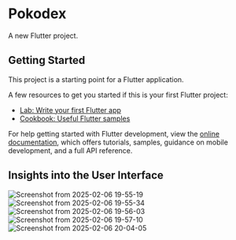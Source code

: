 # Pokodex

A new Flutter project.

## Getting Started

This project is a starting point for a Flutter application.

A few resources to get you started if this is your first Flutter project:

- [Lab: Write your first Flutter app](https://docs.flutter.dev/get-started/codelab)
- [Cookbook: Useful Flutter samples](https://docs.flutter.dev/cookbook)

For help getting started with Flutter development, view the
[online documentation](https://docs.flutter.dev/), which offers tutorials,
samples, guidance on mobile development, and a full API reference.

## Insights into the User Interface

![Screenshot from 2025-02-06 19-55-19](https://github.com/user-attachments/assets/95360bb6-0ea1-469a-832a-62fe8e763ad1)
![Screenshot from 2025-02-06 19-55-34](https://github.com/user-attachments/assets/07b2bb16-30dc-4f4a-a1b6-705e3a485076)
![Screenshot from 2025-02-06 19-56-03](https://github.com/user-attachments/assets/9cf48f19-893f-47c6-9ef6-f10b7c378c24)
![Screenshot from 2025-02-06 19-57-10](https://github.com/user-attachments/assets/2ff50d7c-0ac6-4f58-a5ca-354d3dcb1a27)
![Screenshot from 2025-02-06 20-04-05](https://github.com/user-attachments/assets/38f6a8a3-1ffa-42a9-88af-422d80f461dd)
